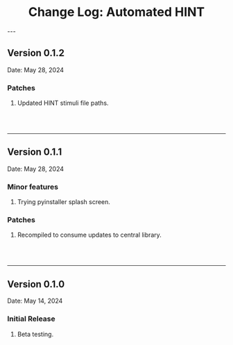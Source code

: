 <h1 style="text-align: center;">Change Log: Automated HINT</h1>
---

## Version 0.1.2

Date: May 28, 2024

### Patches
1. Updated HINT stimuli file paths. 
<br>
<br>

---

## Version 0.1.1

Date: May 28, 2024

### Minor features
1. Trying pyinstaller splash screen.

### Patches
1. Recompiled to consume updates to central library.
<br>
<br>

---

## Version 0.1.0

Date: May 14, 2024

### Initial Release
1. Beta testing.
<br>
<br>
